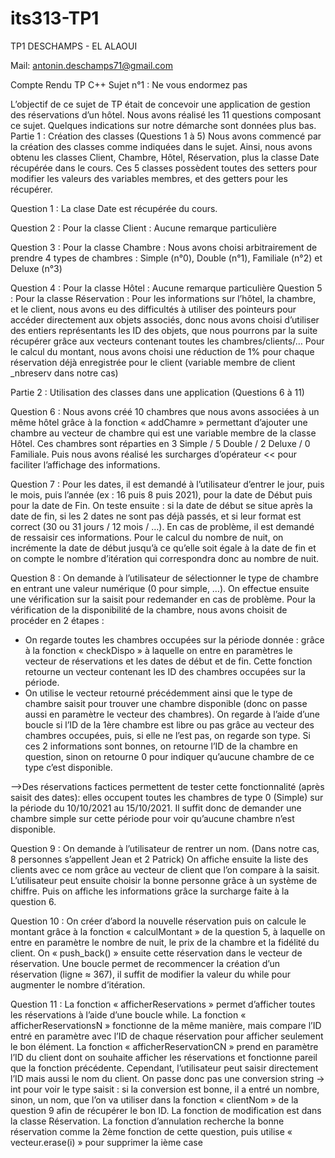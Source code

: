 # its313-TP1
TP1 DESCHAMPS - EL ALAOUI

Mail: antonin.deschamps71@gmail.com

Compte Rendu TP C++
Sujet n°1 : Ne vous endormez pas

L’objectif de ce sujet de TP était de concevoir une application de gestion des réservations d’un hôtel.
Nous avons réalisé les 11 questions composant ce sujet. Quelques indications sur notre démarche sont données plus bas.
Partie 1 : Création des classes (Questions 1 à 5)
Nous avons commencé par la création des classes comme indiquées dans le sujet. Ainsi, nous avons obtenu les classes Client, Chambre, Hôtel, Réservation, plus la classe Date récupérée dans le cours.
Ces 5 classes possèdent toutes des setters pour modifier les valeurs des variables membres, et des getters pour les récupérer.

Question 1 : La clase Date est récupérée du cours.

Question 2 : Pour la classe Client : Aucune remarque particulière

Question 3 : Pour la classe Chambre : Nous avons choisi arbitrairement de prendre 4 types de chambres : 
Simple (n°0), Double (n°1), Familiale (n°2) et Deluxe (n°3)

Question 4 : Pour la classe Hôtel : Aucune remarque particulière
Question 5 : Pour la classe Réservation : 
Pour les informations sur l’hôtel, la chambre, et le client, nous avons eu des difficultés à utiliser des pointeurs pour accéder directement aux objets associés, donc nous avons choisi d’utiliser des entiers représentants les ID des objets, que nous pourrons par la suite récupérer grâce aux vecteurs contenant toutes les chambres/clients/…
Pour le calcul du montant, nous avons choisi une réduction de 1% pour chaque réservation déjà enregistrée pour le client (variable membre de client _nbreserv dans notre cas)







Partie 2 : Utilisation des classes dans une application (Questions 6 à 11)

Question 6 : Nous avons créé 10 chambres que nous avons associées à un même hôtel grâce à la fonction « addChamre » permettant d’ajouter une chambre au vecteur de chambre qui est une variable membre de la classe Hôtel. Ces chambres sont réparties en 3 Simple / 5 Double / 2 Deluxe / 0 Familiale.
Puis nous avons réalisé les surcharges d’opérateur << pour faciliter l’affichage des informations.

Question 7 : Pour les dates, il est demandé à l’utilisateur d’entrer le jour, puis le mois, puis l’année (ex : 16 puis 8 puis 2021), pour la date de Début puis pour la date de Fin. On teste ensuite : si la date de début se situe après la date de fin, si les 2 dates ne sont pas déjà passés, et si leur format est correct (30 ou 31 jours / 12 mois / …). En cas de problème, il est demandé de ressaisir ces informations.
Pour le calcul du nombre de nuit, on incrémente la date de début jusqu’à ce qu’elle soit égale à la date de fin et on compte le nombre d’itération qui correspondra donc au nombre de nuit.

Question 8 : On demande à l’utilisateur de sélectionner le type de chambre en entrant une valeur numérique (0 pour simple, …). On effectue ensuite une vérification sur la saisit pour redemander en cas de problème.
Pour la vérification de la disponibilité de la chambre, nous avons choisit de procéder en 2 étapes :
- On regarde toutes les chambres occupées sur la période donnée : grâce à la fonction « checkDispo » à laquelle on entre en paramètres le vecteur de réservations et les dates de début et de fin. Cette fonction retourne un vecteur contenant les ID des chambres occupées sur la période.
- On utilise le vecteur retourné précédemment ainsi que le type de chambre saisit pour trouver une chambre disponible (donc on passe aussi en paramètre le vecteur des chambres). On regarde à l’aide d’une boucle si l’ID de la 1ère chambre est libre ou pas grâce au vecteur des chambres occupées, puis, si elle ne l’est pas, on regarde son type. Si ces 2 informations sont bonnes, on retourne l’ID de la chambre en question, sinon on retourne 0 pour indiquer qu’aucune chambre de ce type c’est disponible.

-->Des réservations factices permettent de tester cette fonctionnalité (après saisit des dates): elles occupent toutes les chambres de type 0 (Simple) sur la période du 10/10/2021 au 15/10/2021. Il suffit donc de demander une chambre simple sur cette période pour voir qu’aucune chambre n’est disponible.

Question 9 : On demande à l’utilisateur de rentrer un nom. (Dans notre cas, 8 personnes s’appellent Jean et 2 Patrick)
On affiche ensuite la liste des clients avec ce nom grâce au vecteur de client que l’on compare à la saisit. L’utilisateur peut ensuite choisir la bonne personne grâce à un système de chiffre.
Puis on affiche les informations grâce la surcharge faite à la question 6.

Question 10 : On créer d’abord la nouvelle réservation puis on calcule le montant grâce à la fonction « calculMontant » de la question 5, à laquelle on entre en paramètre le nombre de nuit, le prix de la chambre et la fidélité du client.
On « push_back() » ensuite cette réservation dans le vecteur de réservation.
Une boucle permet de recommencer la création d’un réservation (ligne ≈ 367), il suffit de modifier la valeur du while pour augmenter le nombre d’itération.

Question 11 : La fonction « afficherReservations » permet d’afficher toutes les réservations à l’aide d’une boucle while.
La fonction « afficherReservationsN » fonctionne de la même manière, mais compare l’ID entré en paramètre avec l’ID de chaque réservation pour afficher seulement le bon élément.
La fonction « afficherReservationCN » prend en paramètre l’ID du client dont on souhaite afficher les réservations et fonctionne pareil que la fonction précédente. Cependant, l’utilisateur peut saisir directement l’ID mais aussi le nom du client. On passe donc pas une conversion string -> int pour voir le type saisit : si la conversion est bonne, il a entré un nombre, sinon, un nom, que l’on va utiliser dans la fonction « clientNom » de la question 9 afin de récupérer le bon ID.
La fonction de modification est dans la classe Réservation.
La fonction d’annulation recherche la bonne réservation comme la 2ème fonction de cette question, puis utilise « vecteur.erase(i) » pour supprimer la ième case
